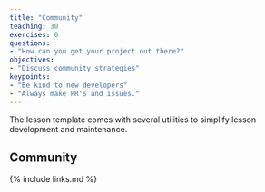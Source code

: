 ```yaml
---
title: "Community"
teaching: 30
exercises: 0
questions:
- "How can you get your project out there?"
objectives:
- "Discuss community strategies"
keypoints:
- "Be kind to new developers"
- "Always make PR's and issues."
---
```


The lesson template comes with several utilities to simplify lesson development and maintenance.

## Community

{% include links.md %}
